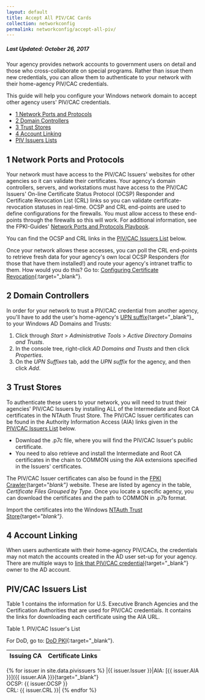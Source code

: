 ```yaml
---
layout: default
title: Accept All PIV/CAC Cards
collection: networkconfig
permalink: networkconfig/accept-all-piv/
---
```


##### Last Updated: October 26, 2017

Your agency provides network accounts to government users on detail and those who cross-collaborate on special programs. Rather than issue them new credentials, you can allow them to authenticate to your network with their home-agency PIV/CAC credentials.

This guide will help you configure your Windows network domain to accept other agency users' PIV/CAC credentials.

* [1 Network Ports and Protocols](#1-network-ports-and-protocols)
* [2 Domain Controllers](#2-domain-controllers)
* [3 Trust Stores](#3-trust-stores)
* [4 Account Linking](#4-account-linking)
* [PIV Issuers Lists](#piv-issuers-lists)

## 1 Network Ports and Protocols

Your network must have access to the PIV/CAC Issuers' websites for other agencies so it can validate their certificates. Your agency's domain controllers, servers, and workstations must have access to the PIV/CAC Issuers' On-line Certificate Status Protocol (OCSP) Responder and Certificate Revocation List (CRL) links so you can validate certificate-revocation statuses in real-time. OCSP and CRL end-points are used to define configurations for the firewalls. You must allow access to these end-points through the firewalls so this will work. For additional information, see the FPKI-Guides' [Network Ports and Protocols Playbook]({{site.baseurl}}/networkconfig/ports/#network-ports-and-protocols).

You can find the OCSP and CRL links in the [PIV/CAC Issuers List](#piv-and-cac-issuers-list) below.

Once your network allows these accesses, you can poll the CRL end-points to retrieve fresh data for your agency's own local OCSP Responders (for those that have them installed!) and route your agency's intranet traffic to them. How would you do this? Go to: [Configuring Certificate Revocation](https://technet.microsoft.com/en-us/library/cc771079(v=ws.11).aspx){:target="_blank"}.

## 2 Domain Controllers

In order for your network to trust a PIV/CAC credential from another agency, you'll have to add the user's home-agency's [UPN suffix](https://technet.microsoft.com/en-us/library/cc772007(v=ws.11).aspx){target="_blank"}_ to your Windows AD Domains and Trusts:

1. Click through _Start_ &gt; _Administrative Tools_ &gt; _Active Directory Domains and Trusts_.
2. In the console tree, right-click _AD Domains and Trusts_ and then click _Properties_.
3. On the _UPN Suffixes_ tab, add the _UPN suffix_ for the agency, and then click _Add_.

## 3 Trust Stores

To authenticate these users to your network, you will need to trust their agencies' PIV/CAC Issuers by installing ALL of the Intermediate and Root CA certificates in the NTAuth Trust Store. The PIV/CAC Issuer certificates can be found in the Authority Information Access (AIA) links given in the [PIV/CAC Issuers List](#piv-and-cac-issuers-list) below. 

* Download the .p7c file, where you will find the PIV/CAC Issuer's public certificate. 
* You need to also retrieve and install the Intermediate and Root CA certificates in the chain to COMMON using the AIA extensions specified in the Issuers' certificates.

The PIV/CAC Issuer certificates can also be found in the [FPKI Crawler](https://fpki-graph.fpki-lab.gov/crawler/){target="_blank"}_ website. These are listed by agency in the table, _Certificate Files Grouped by Type_. Once you locate a specific agency, you can download the certificates and the path to COMMON in .p7b format.

Import the certificates into the Windows [NTAuth Trust Store](https://piv.idmanagement.gov/networkconfig/trustedroots/){target="_blank"}_.

## 4 Account Linking

When users authenticate with their home-agency PIV/CACs, the credentials may not match the accounts created in the AD user set-up for your agency. There are multiple ways to [link that PIV/CAC credential](https://piv.idmanagement.gov/networkconfig/accounts/){target="_blank"} owner to the AD account.

## PIV/CAC Issuers List

Table 1 contains the information for U.S. Executive Branch Agencies and the Certification Authorities that are used for PIV/CAC credentials. It contains the links for downloading each certificate using the AIA URL. 

Table 1. PIV/CAC Issuer's List

For DoD, go to: [DoD PKI](https://iase.disa.mil/pki-pke/interoperability/Pages/index.aspx#etWPQ7){:target="_blank"}.

| Issuing CA | Certificate Links |
|------|-------|
{% for issuer in site.data.pivissuers %}
|{{ issuer.Issuer }}|AIA: [{{ issuer.AIA }}]({{ issuer.AIA }}){target="_blank"}<br/>OCSP: {{ issuer.OCSP }}<br/>CRL: {{ issuer.CRL }}|
{% endfor %}




